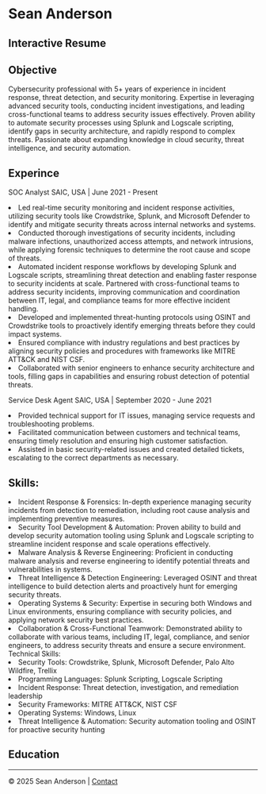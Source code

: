 <HTML>
<head>
<title>Interactive resume</title>
</head>
<body>

<h1>Sean Anderson</h1>
<h2>Interactive Resume</h2>

<h2>Objective</h2>
<p> Cybersecurity professional with 5+ years of experience in incident response, threat detection,
and security monitoring. Expertise in leveraging advanced security tools, conducting incident
investigations, and leading cross-functional teams to address security issues effectively.
Proven ability to automate security processes using Splunk and Logscale scripting, identify
gaps in security architecture, and rapidly respond to complex threats. Passionate about
expanding knowledge in cloud security, threat intelligence, and security automation. </p>


<h2>Experince</h2>
<p>SOC Analyst
SAIC, USA | June 2021 - Present
<li> Led real-time security monitoring and incident response activities, utilizing security tools
like Crowdstrike, Splunk, and Microsoft Defender to identify and mitigate security
threats across internal networks and systems. </li>
<li> Conducted thorough investigations of security incidents, including malware infections,
unauthorized access attempts, and network intrusions, while applying forensic
techniques to determine the root cause and scope of threats. </li>
<li>Automated incident response workflows by developing Splunk and Logscale scripts,
streamlining threat detection and enabling faster response to security incidents at scale.
Partnered with cross-functional teams to address security incidents, improving
communication and coordination between IT, legal, and compliance teams for more
effective incident handling. </li>
<li> Developed and implemented threat-hunting protocols using OSINT and Crowdstrike
tools to proactively identify emerging threats before they could impact systems. </li>
<li> Ensured compliance with industry regulations and best practices by aligning security
policies and procedures with frameworks like MITRE ATT&CK and NIST CSF. </li>
<li> Collaborated with senior engineers to enhance security architecture and tools, filling
gaps in capabilities and ensuring robust detection of potential threats. </li> </p>
<p>Service Desk Agent 
SAIC, USA | September 2020 - June 2021
<li> Provided technical support for IT issues, managing service requests and troubleshooting
problems. </li>
<li> Facilitated communication between customers and technical teams, ensuring timely
resolution and ensuring high customer satisfaction. </li>
<li> Assisted in basic security-related issues and created detailed tickets, escalating to the
correct departments as necessary. </li>
</p>
<h2>Skills: </h2>
<li> Incident Response & Forensics: In-depth experience managing security incidents from
detection to remediation, including root cause analysis and implementing preventive
measures. </li>
<li> Security Tool Development & Automation: Proven ability to build and develop
security automation tooling using Splunk and Logscale scripting to streamline
incident response and scale operations effectively. </li>
<li> Malware Analysis & Reverse Engineering: Proficient in conducting malware analysis
and reverse engineering to identify potential threats and vulnerabilities in systems. </li>
<li> Threat Intelligence & Detection Engineering: Leveraged OSINT and threat
intelligence to build detection alerts and proactively hunt for emerging security threats. </li>
<li> Operating Systems & Security: Expertise in securing both Windows and Linux
environments, ensuring compliance with security policies, and applying network
security best practices. </li>
<li> Collaboration & Cross-Functional Teamwork: Demonstrated ability to collaborate with
various teams, including IT, legal, compliance, and senior engineers, to address security
threats and ensure a secure environment. </li>
Technical Skills:
<li> Security Tools: Crowdstrike, Splunk, Microsoft Defender, Palo Alto Wildfire, Trellix </li>
<li> Programming Languages: Splunk Scripting, Logscale Scripting </li>
<li> Incident Response: Threat detection, investigation, and remediation leadership </li>
<li> Security Frameworks: MITRE ATT&CK, NIST CSF </li>
<li> Operating Systems: Windows, Linux </li>
<li> Threat Intelligence & Automation: Security automation tooling and OSINT for
proactive security hunting </li> </p>
<h2>Education</h2>
<p></p>

<footer>
  <hr>
  <p>© 2025 Sean Anderson | <a href="mailto:your@email.com">Contact</a></p>
</footer>

</body>
</html>
